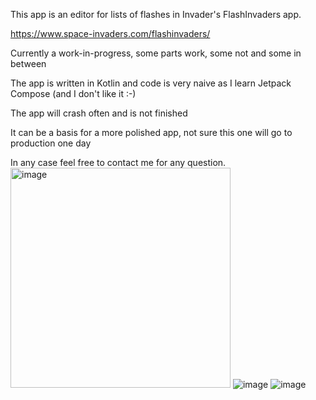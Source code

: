 This app is an editor for lists of flashes in Invader's FlashInvaders app. 

https://www.space-invaders.com/flashinvaders/

Currently a work-in-progress, some parts work, some not and some in between

The app is written in Kotlin and code is very naive as I learn Jetpack Compose
(and I don't like it :-)

The app will crash often and is not finished

It can be a basis for a more polished app, not sure this one will go to production one day

In any case feel free to contact me for any question. 
<img width="352" alt="image" src="https://github.com/user-attachments/assets/c03992f5-aea7-483f-8999-d4e537eaabb2" />
![image](https://github.com/user-attachments/assets/e3329c7d-d67e-4717-bdc6-b66f84d19152)
![image](https://github.com/user-attachments/assets/9a2d1b61-37a3-49a3-91ac-bdae2ab62e74)
